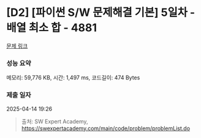 # [D2] [파이썬 S/W 문제해결 기본] 5일차 - 배열 최소 합 - 4881 

[문제 링크](https://swexpertacademy.com/main/code/problem/problemDetail.do?contestProbId=AWTQh00qQs0DFAVT) 

### 성능 요약

메모리: 59,776 KB, 시간: 1,497 ms, 코드길이: 474 Bytes

### 제출 일자

2025-04-14 19:26



> 출처: SW Expert Academy, https://swexpertacademy.com/main/code/problem/problemList.do